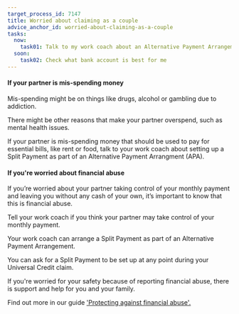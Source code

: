 ```yaml
---
target_process_id: 7147
title: Worried about claiming as a couple
advice_anchor_id: worried-about-claiming-as-a-couple
tasks:
  now:
    task01: Talk to my work coach about an Alternative Payment Arrangement
  soon:
    task02: Check what bank account is best for me
---
```

#### If your partner is mis-spending money

Mis-spending might be on things like drugs, alcohol or gambling due to addiction.

There might be other reasons that make your partner overspend, such as mental health issues.

If your partner is mis-spending money that should be used to pay for essential bills, like rent or food, talk to your work coach about setting up a Split Payment as part of an Alternative Payment Arrangment (APA).

#### If you're worried about financial abuse

If you’re worried about your partner taking control of your monthly payment and leaving you without any cash of your own, it’s important to know that this is financial abuse.

Tell your work coach if you think your partner may take control of your monthly payment.

Your work coach can arrange a Split Payment as part of an Alternative Payment Arrangement.

You can ask for a Split Payment to be set up at any point during your Universal Credit claim.

If you're worried for your safety because of reporting financial abuse, there is support and help for you and your family.

Find out more in our guide ['Protecting against financial abuse'.](https://www.moneyadviceservice.org.uk/en/articles/protecting-against-financial-abuse)
